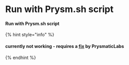 # Run with Prysm.sh script

#### Run with Prysm.sh script 

{% hint style="info" %}
#### currently not working - requires a [fix](https://github.com/prysmaticlabs/prysm/issues/5456#issue-601128068) by PrysmaticLabs
{% endhint %}

